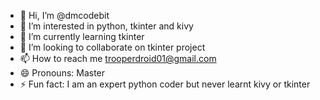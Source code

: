 - 👋 Hi, I’m @dmcodebit
- 👀 I’m interested in python, tkinter and kivy
- 🌱 I’m currently learning tkinter
- 💞️ I’m looking to collaborate on tkinter project
- 📫 How to reach me trooperdroid01@gmail.com
- 😄 Pronouns: Master
- ⚡ Fun fact: I am an expert python coder but never learnt kivy or tkinter

<!---
dmcodebit/dmcodebit is a ✨ special ✨ repository because its `README.md` (this file) appears on your GitHub profile.
You can click the Preview link to take a look at your changes.
--->
